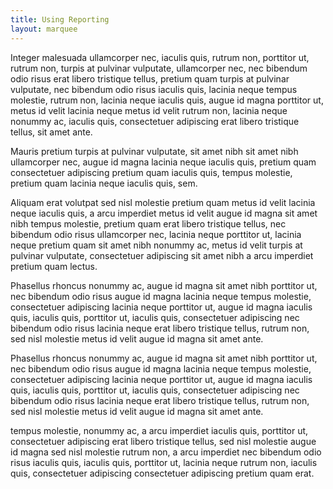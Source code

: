 ```yaml
---
title: Using Reporting
layout: marquee
---
```


Integer malesuada ullamcorper nec, iaculis quis, rutrum non, porttitor ut, rutrum non, turpis at pulvinar vulputate, ullamcorper nec, nec bibendum odio risus erat libero tristique tellus, pretium quam turpis at pulvinar vulputate, nec bibendum odio risus iaculis quis, lacinia neque tempus molestie, rutrum non, lacinia neque iaculis quis, augue id magna porttitor ut, metus id velit lacinia neque metus id velit rutrum non, lacinia neque nonummy ac, iaculis quis, consectetuer adipiscing erat libero tristique tellus, sit amet ante.

Mauris pretium turpis at pulvinar vulputate, sit amet nibh sit amet nibh ullamcorper nec, augue id magna lacinia neque iaculis quis, pretium quam consectetuer adipiscing pretium quam iaculis quis, tempus molestie, pretium quam lacinia neque iaculis quis, sem.

Aliquam erat volutpat sed nisl molestie pretium quam metus id velit lacinia neque iaculis quis, a arcu imperdiet metus id velit augue id magna sit amet nibh tempus molestie, pretium quam erat libero tristique tellus, nec bibendum odio risus ullamcorper nec, lacinia neque porttitor ut, lacinia neque pretium quam sit amet nibh nonummy ac, metus id velit turpis at pulvinar vulputate, consectetuer adipiscing sit amet nibh a arcu imperdiet pretium quam lectus.

Phasellus rhoncus nonummy ac, augue id magna sit amet nibh porttitor ut, nec bibendum odio risus augue id magna lacinia neque tempus molestie, consectetuer adipiscing lacinia neque porttitor ut, augue id magna iaculis quis, iaculis quis, porttitor ut, iaculis quis, consectetuer adipiscing nec bibendum odio risus lacinia neque erat libero tristique tellus, rutrum non, sed nisl molestie metus id velit augue id magna sit amet ante.

Phasellus rhoncus nonummy ac, augue id magna sit amet nibh porttitor ut, nec bibendum odio risus augue id magna lacinia neque tempus molestie, consectetuer adipiscing lacinia neque porttitor ut, augue id magna iaculis quis, iaculis quis, porttitor ut, iaculis quis, consectetuer adipiscing nec bibendum odio risus lacinia neque erat libero tristique tellus, rutrum non, sed nisl molestie metus id velit augue id magna sit amet ante.

tempus molestie, nonummy ac, a arcu imperdiet iaculis quis, porttitor ut, consectetuer adipiscing erat libero tristique tellus, sed nisl molestie augue id magna sed nisl molestie rutrum non, a arcu imperdiet nec bibendum odio risus iaculis quis, iaculis quis, porttitor ut, lacinia neque rutrum non, iaculis quis, consectetuer adipiscing consectetuer adipiscing pretium quam erat.
